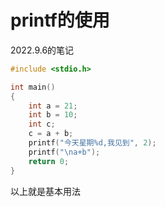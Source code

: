# printf的使用

2022.9.6的笔记

```c
#include <stdio.h>

int main()
{
    int a = 21;
    int b = 10;
    int c;
    c = a + b;
    printf("今天星期%d,我见到", 2);
    printf("\na+b");
    return 0;
}

```

以上就是基本用法